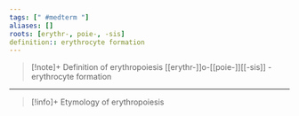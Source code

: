 ```yaml
---
tags: [" #medterm "]
aliases: []
roots: [erythr-, poie-, -sis]
definition:: erythrocyte formation
---
```

>[!note]+ Definition of erythropoiesis
>[[erythr-]]o-[[poie-]][[-sis]] - erythrocyte formation
___
>[!info]+ Etymology of erythropoiesis


